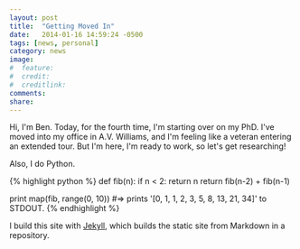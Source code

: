 ```yaml
---
layout: post
title:  "Getting Moved In"
date:   2014-01-16 14:59:24 -0500
tags: [news, personal]
category: news
image:
#  feature:
#  credit:
#  creditlink:
comments:
share:
---
```


Hi, I'm Ben. Today, for the fourth time, I'm starting over on my PhD. I've
moved into my office in A.V. Williams, and I'm feeling like a veteran
entering an extended tour. But I'm here, I'm ready to work, so let's get
researching!

Also, I do Python.

{% highlight python %}
def fib(n):
    if n < 2:
        return n
    return fib(n-2) + fib(n-1)

print map(fib, range(0, 10))
#=> prints '[0, 1, 1, 2, 3, 5, 8, 13, 21, 34]' to STDOUT.
{% endhighlight %}

I build this site with [Jekyll][jekyll], which builds the static site from
Markdown in a repository.

[jekyll]:    http://jekyllrb.com
